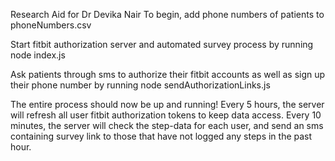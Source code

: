 Research Aid for Dr Devika Nair
To begin, add phone numbers of patients to phoneNumbers.csv

Start fitbit authorization server and automated survey process by running node index.js

Ask patients through sms to authorize their fitbit accounts as well as sign up their
phone number by running node sendAuthorizationLinks.js

The entire process should now be up and running!
Every 5 hours, the server will refresh all user fitbit authorization tokens to keep data access.
Every 10 minutes, the server will check the step-data for each user, and send an sms containing
survey link to those that have not logged any steps in the past hour.

